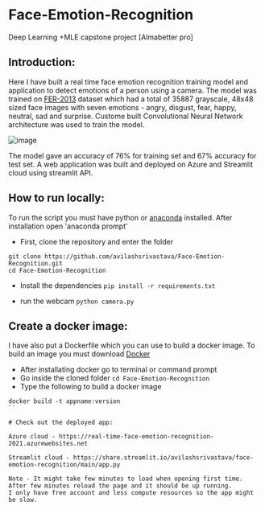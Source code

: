 # Face-Emotion-Recognition
Deep Learning +MLE capstone project [Almabetter pro]

## Introduction:
Here I have built a real time face emotion recognition training model and application to detect emotions of a person using a camera. The model was trained on [FER-2013](https://www.kaggle.com/msambare/fer2013) dataset which had a total of 35887 grayscale, 48x48 sized face images with seven emotions - angry, disgust, fear, happy, neutral, sad and surprise. Custome built Convolutional Neural Network architecture was used to train the model.

![image](https://user-images.githubusercontent.com/88347331/136237210-1c6134ed-9bde-4216-8923-ae6dac5b1a4d.png)

The model gave an accuracy of 76% for training set and 67% accuracy for test set. A web application was built and deployed on Azure and Streamlit cloud using streamlit API.

## How to run locally:

To run the script you must have python or [anaconda](https://www.anaconda.com/products/individual) installed. After installation open 'anaconda prompt'

* First, clone the repository and enter the folder

```
git clone https://github.com/avilashsrivastava/Face-Emotion-Recognition.git
cd Face-Emotion-Recognition
```

* Install the dependencies
    `pip install -r requirements.txt`
    
* run the webcam
    `python camera.py`

## Create a docker image:

I have also put a Dockerfile which you can use to build a docker image. To build an image you must download [Docker](https://www.docker.com/products/docker-desktop)

* After installating docker go to terminal or command prompt
* Go inside the cloned folder `cd Face-Emotion-Recognition`
* Type the following to build a docker image
```
docker build -t appname:version
``

# Check out the deployed app:

Azure cloud - https://real-time-face-emotion-recognition-2021.azurewebsites.net

Streamlit cloud - https://share.streamlit.io/avilashsrivastava/face-emotion-recognition/main/app.py

Note - It might take few minutes to load when opening first time. After few minutes reload the page and it should be up running.
I only have free account and less compute resources so the app might be slow.
